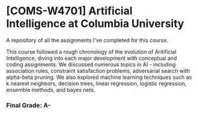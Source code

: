 # [COMS-W4701] Artificial Intelligence at Columbia University

A repository of all the assignments I've completed for this course.

This course followed a rough chronology of the evolution of Aritificial Intelligence, diving into each major development with conceptual
and coding assignments. We discussed numerous topics in AI - including association rules, constraint satisfaction problems, 
adversarial search with alpha-beta pruning. We also explored machine learning techniques such as k nearest neighbors, decision trees, linear
regression, logistic regression, ensemble methods, and bayes nets. 

### Final Grade: A-
